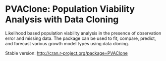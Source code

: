 PVAClone: Population Viability Analysis with Data Cloning
=========

Likelihood based population viability analysis in the 
presence of observation error and missing data. 
The package can be used to fit, compare, predict, 
and forecast various growth model types using data cloning.

Stable version: http://cran.r-project.org/package=PVAClone
